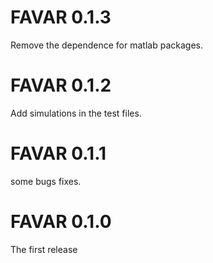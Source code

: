 # FAVAR 0.1.3

Remove the dependence for matlab packages.

# FAVAR 0.1.2

Add simulations in the test files.

# FAVAR 0.1.1

some bugs fixes.

# FAVAR 0.1.0
The first release
